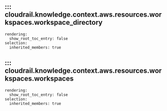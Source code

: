 ## ::: cloudrail.knowledge.context.aws.resources.workspaces.workspace_directory
    rendering:
      show_root_toc_entry: false
    selection:
      inherited_members: true

## ::: cloudrail.knowledge.context.aws.resources.workspaces.workspaces
    rendering:
      show_root_toc_entry: false
    selection:
      inherited_members: true
